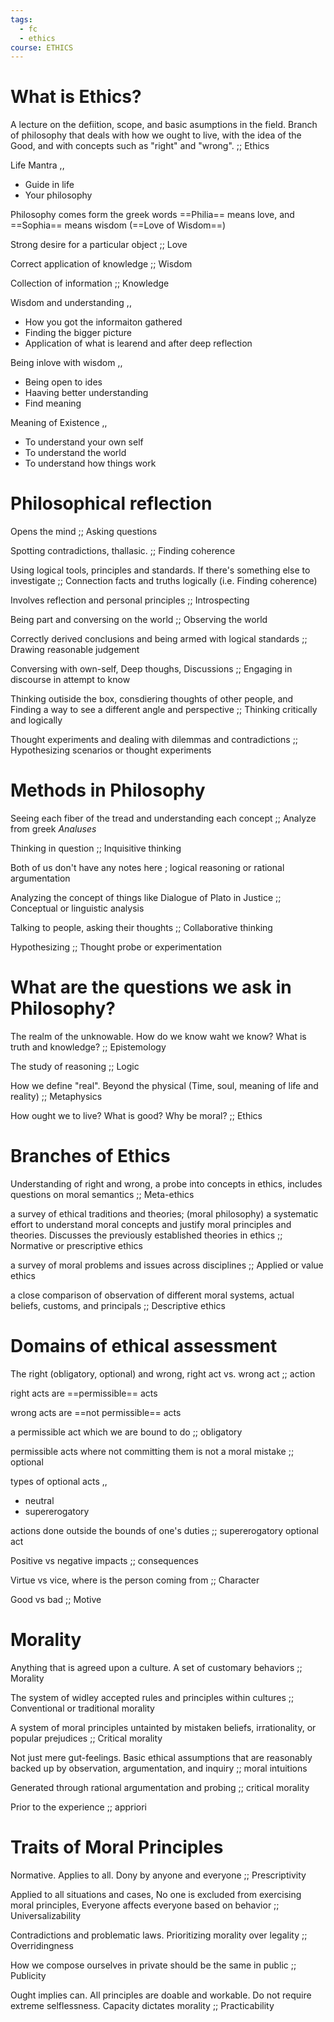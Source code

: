 ```yaml
---
tags:
  - fc
  - ethics
course: ETHICS
---
```


# What is Ethics? 

A lecture on the defiition, scope, and basic asumptions in the field. Branch of philosophy that deals with how we ought to live, with the idea of the Good, and with concepts such as "right" and "wrong". ;; Ethics 

Life Mantra 
,,
- Guide in life 
- Your philosophy

Philosophy comes form the greek words ==Philia== means love, and ==Sophia== means wisdom (==Love of Wisdom==)

Strong desire for a particular object ;; Love

Correct application of knowledge ;; Wisdom 

Collection of information ;; Knowledge 

Wisdom and understanding 
,,
- How you got the informaiton gathered
- Finding the bigger picture 
- Application of what is learend and after deep reflection 

Being inlove with wisdom 
,,
- Being open to ides 
- Haaving better understanding 
- Find meaning


Meaning of Existence 
,,
- To understand your own self 
- To understand the world 
- To understand how things work

# Philosophical reflection 

Opens the mind ;; Asking questions

Spotting contradictions, thallasic. ;; Finding coherence 

Using logical tools, principles and standards. If there's something else to investigate ;; Connection facts and truths logically (i.e. Finding coherence)

Involves reflection and personal principles ;; Introspecting 

Being part and conversing on the world ;; Observing the world 

Correctly derived conclusions and being armed with logical standards ;; Drawing reasonable judgement 

Conversing with own-self, Deep thoughs, Discussions ;; Engaging in discourse in attempt to know 

Thinking outiside the box, consdiering thoughts of other people, and Finding a way to see a different angle and perspective ;; Thinking critically and logically 

Thought experiments and dealing with dilemmas and contradictions ;; Hypothesizing scenarios or thought experiments


# Methods in Philosophy 

Seeing each fiber of the tread and understanding each concept ;; Analyze from greek *Analuses*

Thinking in question ;; Inquisitive thinking 

Both of us don't have any notes here ; logical reasoning or rational argumentation 

Analyzing the concept of things like Dialogue of Plato in Justice ;; Conceptual or linguistic analysis

Talking to people, asking their thoughts ;; Collaborative thinking

Hypothesizing ;; Thought probe or experimentation 

# What are the questions we ask in Philosophy? 

The realm  of the unknowable. How do we know waht we know? What is truth and knowledge? ;; Epistemology

The study of reasoning ;; Logic

How we define "real". Beyond the physical (Time, soul, meaning of life and reality) ;; Metaphysics

How ought we to live? What is good? Why be moral? ;; Ethics 


# Branches of Ethics

Understanding of right and wrong, a probe into concepts in ethics, includes questions on moral semantics ;; Meta-ethics

a survey of ethical traditions and theories; (moral philosophy) a systematic effort to understand moral concepts and justify moral principles and theories. Discusses the previously established theories in ethics ;; Normative or prescriptive ethics

a survey of moral problems and issues across disciplines ;; Applied or value ethics

a close comparison of observation of different moral systems, actual beliefs, customs, and principals ;; Descriptive ethics

# Domains of ethical assessment

The right (obligatory, optional) and wrong, right act vs. wrong act ;; action

right acts are ==permissible== acts

wrong acts are ==not permissible== acts

a permissible act which we are bound to do ;; obligatory

permissible acts where not committing them is not a moral mistake ;; optional

types of optional acts
,,
- neutral
- supererogatory

actions done outside the bounds of one's duties ;; supererogatory optional act

Positive vs negative impacts ;; consequences

Virtue vs vice, where is the person coming from ;; Character 

Good vs bad ;; Motive

# Morality

Anything that is agreed upon a culture. A set of customary behaviors ;; Morality 

The system of widley accepted rules and principles within cultures ;; Conventional or traditional morality 

A system of moral principles untainted by mistaken beliefs, irrationality, or popular prejudices ;; Critical morality 

Not just mere gut-feelings. Basic ethical assumptions that are reasonably backed up by observation, argumentation, and inquiry ;; moral intuitions

Generated through rational argumentation and probing ;; critical morality

Prior to the experience ;; appriori 

# Traits of Moral Principles 

Normative. Applies to all. Dony by anyone and everyone ;; Prescriptivity 

Applied to all situations and cases, No one is excluded from exercising moral principles, Everyone affects everyone based on behavior ;; Universalizability 

Contradictions and problematic laws. Prioritizing morality over legality ;; Overridingness

How we compose ourselves in private should be the same in public ;; Publicity

Ought implies can. All principles are doable and workable. Do not require extreme selflessness. Capacity dictates morality ;; Practicability 
